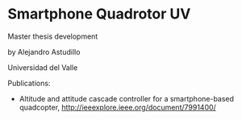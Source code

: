 # Smartphone Quadrotor UV
Master thesis development

by Alejandro Astudillo

Universidad del Valle

Publications: 
- Altitude and attitude cascade controller for a smartphone-based quadcopter, http://ieeexplore.ieee.org/document/7991400/
